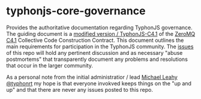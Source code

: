 # typhonjs-core-governance
Provides the authoritative documentation regarding TyphonJS governance. The guiding document is a [modified version / TyphonJS-C4.1](https://github.com/typhonjs-docs/typhonjs-core-governance/blob/master/TyphonJS-C4.1.md) of the [ZeroMQ C4.1](http://rfc.zeromq.org/spec:22) Collective Code Construction Contract. This document outlines the main requirements for participation in the TyphonJS community. The [issues](https://github.com/typhonjs-docs/typhonjs-core-governance/issues) of this repo will hold any pertinent discussion and as necessary "abuse postmortems" that transparently document any problems and resolutions that occur in the larger community. 

As a personal note from the initial administratior / lead [Michael Leahy @typhonrt](https://github.com/typhonrt) my hope is that everyone invokved keeps things on the "up and up" and that there are never any issues posted to this repo.
